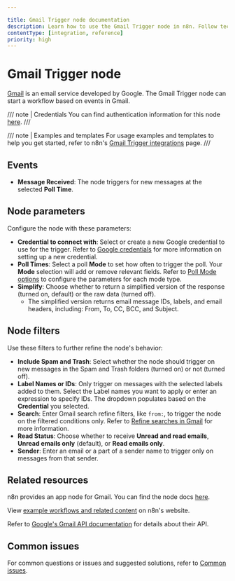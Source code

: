 ```yaml
---

title: Gmail Trigger node documentation
description: Learn how to use the Gmail Trigger node in n8n. Follow technical documentation to integrate Gmail Trigger node into your workflows.
contentType: [integration, reference]
priority: high
---
```


# Gmail Trigger node

[Gmail](https://www.gmail.com) is an email service developed by Google. The Gmail Trigger node can start a workflow based on events in Gmail.

/// note | Credentials
You can find authentication information for this node [here](/integrations/builtin/credentials/google/index.md).
///

///  note  | Examples and templates
For usage examples and templates to help you get started, refer to n8n's [Gmail Trigger integrations](https://n8n.io/integrations/gmail-trigger/) page.
///

## Events

* **Message Received**: The node triggers for new messages at the selected **Poll Time**.

## Node parameters

Configure the node with these parameters:

* **Credential to connect with**: Select or create a new Google credential to use for the trigger. Refer to [Google credentials](/integrations/builtin/credentials/google/index.md) for more information on setting up a new credential.
* **Poll Times**: Select a poll **Mode** to set how often to trigger the poll. Your **Mode** selection will add or remove relevant fields. Refer to [Poll Mode options](/integrations/builtin/trigger-nodes/n8n-nodes-base.gmailtrigger/poll-mode-options.md) to configure the parameters for each mode type.
* **Simplify**: Choose whether to return a simplified version of the response (turned on, default) or the raw data (turned off).
    * The simplified version returns email message IDs, labels, and email headers, including: From, To, CC, BCC, and Subject.

## Node filters

Use these filters to further refine the node's behavior:

* **Include Spam and Trash**: Select whether the node should trigger on new messages in the Spam and Trash folders (turned on) or not (turned off).
* **Label Names or IDs**: Only trigger on messages with the selected labels added to them. Select the Label names you want to apply or enter an expression to specify IDs. The dropdown populates based on the **Credential** you selected.
* **Search**: Enter Gmail search refine filters, like `from:`, to trigger the node on the filtered conditions only. Refer to [Refine searches in Gmail](https://support.google.com/mail/answer/7190?hl=en) for more information.
* **Read Status**: Choose whether to receive **Unread and read emails**, **Unread emails only** (default), or **Read emails only**.
* **Sender**: Enter an email or a part of a sender name to trigger only on messages from that sender.

## Related resources

n8n provides an app node for Gmail. You can find the node docs [here](/integrations/builtin/app-nodes/n8n-nodes-base.gmail/index.md).

View [example workflows and related content](https://n8n.io/integrations/gmail-trigger/) on n8n's website.

Refer to [Google's Gmail API documentation](https://developers.google.com/gmail/api/guides) for details about their API.

## Common issues

For common questions or issues and suggested solutions, refer to [Common issues](/integrations/builtin/trigger-nodes/n8n-nodes-base.gmailtrigger/common-issues.md).
